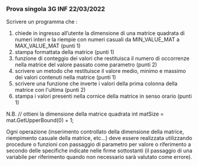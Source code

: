 ﻿### Prova singola 3G INF 22/03/2022

Scrivere un programma che :

1) chiede in ingresso all’utente la dimensione di una matrice quadrata di numeri interi e la riempie con numeri casuali da MIN_VALUE_MAT a MAX_VALUE_MAT (punti 1)
2) stampa formattata della matrice (punti 1)
3) funzione di conteggio dei valori che restituisca il numero di occorrenze nella matrice del valore passato come parametro (punti 2)
4) scrivere un metodo che restituisce il valore medio, minimo e massimo dei valori contenuti nella matrice (punti 1)
5) scrivere una funzione che inverte i valori della prima colonna della matrice con l'ultima (punti 2)
6) stampa i valori presenti nella cornice della matrice in senso orario (punti 1)

N.B. 
// ottieni la dimensione della matrice quadrata
int matSize = mat.GetUpperBound(0) + 1;

Ogni operazione (inserimento controllato della dimensione della matrice, riempimento casuale della matrice, etc…)
deve essere realizzata utilizzando procedure o funzioni con passaggio di parametro per valore o riferimento a secondo delle specifiche indicate nelle firme sottostanti (il passaggio di una variabile per riferimento quando non necessario sarà valutato come errore).
